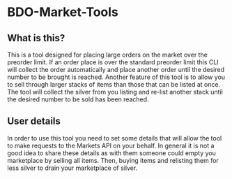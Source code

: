 # BDO-Market-Tools

## What is this?

This is a tool designed for placing large orders on the market over the preorder limit.
If an order place is over the standard preorder limit this CLI will collect the order automatically and place another order until the desired number to be brought is reached.
Another feature of this tool is to allow you to sell through larger stacks of items than those that can be listed at once.
The tool will collect the silver from you listing and re-list another stack until the desired number to be sold has been reached.

## User details
In order to use this tool you need to set some details that will allow the tool to make requests to the Markets API on your behalf.
In general it is not a good idea to share these details as with them someone could empty you marketplace by selling all items. Then, buying items and relisting them for less silver to drain your marketplace of silver.